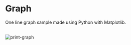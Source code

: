 # Graph
One line graph sample made using Python with Matplotlib.<br><br>

![print-graph](https://github.com/Pixelikas/Graph-PY/assets/67108278/703ff709-70d2-4b21-a7fb-42f1f772e521)

